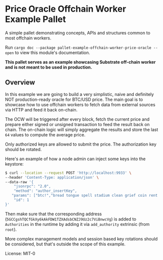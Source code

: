 <!-- markdown-link-check-disable -->
# Price Oracle Offchain Worker Example Pallet

A simple pallet demonstrating concepts, APIs and structures common to most offchain workers.

Run `cargo doc --package pallet-example-offchain-worker-price-oracle --open` to view this module's
documentation.

**This pallet serves as an example showcasing Substrate off-chain worker and is not meant to be
used in production.**

## Overview

In this example we are going to build a very simplistic, naive and definitely NOT
production-ready oracle for BTC/USD price. The main goal is to showcase how to use 
offchain workers to fetch data from external sources via HTTP and feed it back on-chain.

The OCW will be triggered after every block, fetch the current price
and prepare either signed or unsigned transaction to feed the result back on chain.
The on-chain logic will simply aggregate the results and store the last `64` values to compute
the average price.

Only authorized keys are allowed to submit the price. The authorization key should be rotated.

Here's an example of how a node admin can inject some keys into the keystore:

```bash
$ curl --location --request POST 'http://localhost:9933' \
--header 'Content-Type: application/json' \
--data-raw '{
    "jsonrpc": "2.0",
    "method": "author_insertKey",
   "params": ["btc!","bread tongue spell stadium clean grief coin rent spend total practice document","0xb6a8b4b6bf796991065035093d3265e314c3fe89e75ccb623985e57b0c2e0c30"],
    "id": 1
}'
```

Then make sure that the corresponding address (`5GCCgshTQCfGkXy6kAkFDW1TZXAdsbCNZJ9Uz2c7ViBnwcVg`) is added to `Authorities` in the runtime by adding it via `add_authority` extrinsic (from `root`).

More complex management models and session
based key rotations should be considered, but that's outside the scope of this example.

License: MIT-0
